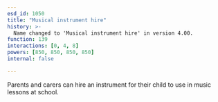 ```yaml
---
esd_id: 1050
title: "Musical instrument hire"
history: >-
  Name changed to 'Musical instrument hire' in version 4.00.
function: 139
interactions: [0, 4, 8]
powers: [850, 850, 850, 850]
internal: false

---
```


Parents and carers can hire an instrument for their child to use in music lessons at school.


